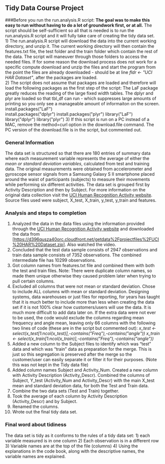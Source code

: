 ## Tidy Data Course Project 


###Before you run the run.analysis.R script:
<b>The goal was to make this easy to run without having to do a lot of groundwork first, or at all.</b> The script should be self-sufficient so all that is needed is to run the run.analysis.R script and it will fully take care of creating the tidy data set.
<br> 1)	The run.analysis.R script will download the data into the current working directory, and unzip it. The current working directory will then contain the features.txt file, the test folder and the train folder which contain the rest of the data. The script will maneuver through those folders to access the needed files. If for some reason the download process does not work for a specific compute download and unzip the files and start the program from the point the files are already downloaded - should be at line <i>fldr <- "UCI HAR Dataset"</i>, after the packages are loaded.
<br> 2)	The script does not assume that packages are loaded and therefore will load the following packages as the first step of the script: The LaF package greatly reduces the reading of the large fixed width tables. The dplyr and plyr are loaded so that tbl_df can run - which suppresses large amounts of printing so you only see a manageable amount of informaiton on the screen.
<br> install.packages("LaF")
<br> install.packages("dplyr")
install.packages("plyr")
library("LaF")
library("dplyr")
library("plyr") 
3) If this script is run on a PC instead of a MAC, remove the method=curl option in the download.file command. The PC version of the download.file is in the script, but commented out.

### General Information
The data set is structured so that there are 180 entries of summary data where each measurement variable represents the average of either the <i> mean or standard deviation variables</i>, calculated from test and training data. The original measurements were obtained from accelerometer and gyroscope sensor signals from a Samsung Galaxy S II smartphone placed around the waist of participants (subjects) to measure their movements while performing six different activities. The data set is grouped first by Activity Description and then by Subject. For more information on the original data collection visit the [UCI Human Recognition Activity website](http://archive.ics.uci.edu/ml/datasets/Human+Activity+Recognition+Using+Smartphones). Source files used were subject, X_test, X_train, y_test, y_train and features.

### Analysis and steps to completion

1)	Analyzed the data in the data files using the information provided through the [UCI Human Recognition Activity website](http://archive.ics.uci.edu/ml/datasets/Human+Activity+Recognition+Using+Smartphones) and downloaded the data from [https://d396qusza40orc.cloudfront.net/getdata%2Fprojectfiles%2FUCI%20HAR%20Dataset.zip]. Also watched the video.
2)	Concluded that the test data sample consists of 2947 observations and train data sample consists of  7352 observations. The combined intermediate file has 10299 observations.
3)	Got column names from features.txt file and combined them with both the test and train files. Note: There were duplicate column names, so made them unique otherwise they caused problem later when trying to pull certain columns.
4)	Excluded all columns that were not mean or standard deviation. Chose to include ALL columns with mean or standard deviation. Designing systems, data warehouses or just files for reporting, for years has taught that it is much better to include more than less when creating the data set if it is not 100% clear how customers/users will use the data. It is much more difficult to add data later on. If the extra data were not ever to be used, the code would exclude the columns regarding mean frequency and angle mean, leaving only 66 columns with the following two lines of code (these are in the script but commented out): 
<i> x_test <- select(x_test[1:ncol(x_test)],-contains("Freq"),-contains("angle"))
x_train <- select(x_train[1:ncol(x_train)],-contains("Freq"),-contains("angle")) </i>
5)	Added a new column to the Subject files to identify which was “test” data and which was “train” data as preparation for the merge. This is just so this segregation is preserved after the merge so the customer/user can easily separate it or filter it for their purposes. (Note this was not kept in the Tidy data file)
6)	Added column names Subject and Activity_Num. Created a new column with Activity Description (Activity_Descr). Combined the columns of Subject, Y_test (Activity_Num and Activity_Descr) with the main X_test mean and standard deviation data, for both the Test and Train data.
7)	Combine the two data sets (Test and Train) together.
8)	Took the average of each column by Activity Description (Activity_Descr) and by Subject.
9)	Renamed the columns.
10) Wrote out the final tidy data set.

### Final word about tidiness
The data set is tidy as it conforms to the rules of a tidy data set: 1) each variable measured is in one column 2) Each observation is in a different row 3) Variable names are at the top of the file (columns) 4) Using the explanations in the code book, along with the descriptive names, the variable names are explained.

